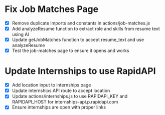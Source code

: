 # Fix Job Matches Page

- [x] Remove duplicate imports and constants in actions/job-matches.js
- [x] Add analyzeResume function to extract role and skills from resume text using AI
- [x] Update getJobMatches function to accept resume_text and use analyzeResume
- [x] Test the job-matches page to ensure it opens and works

# Update Internships to use RapidAPI

- [x] Add location input to internships page
- [x] Update internships API route to accept location
- [x] Update actions/internships.js to use RAPIDAPI_KEY and RAPIDAPI_HOST for internships-api.p.rapidapi.com
- [x] Ensure internships are open with proper links
